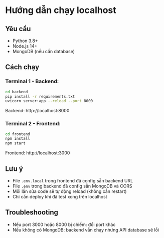 # Hướng dẫn chạy localhost

## Yêu cầu
- Python 3.8+
- Node.js 14+
- MongoDB (nếu cần database)

## Cách chạy

### Terminal 1 - Backend:
```bash
cd backend
pip install -r requirements.txt
uvicorn server:app --reload --port 8000
```

Backend: http://localhost:8000

### Terminal 2 - Frontend:
```bash
cd frontend
npm install
npm start
```

Frontend: http://localhost:3000

## Lưu ý
- File `.env.local` trong frontend đã config sẵn backend URL
- File `.env` trong backend đã config sẵn MongoDB và CORS
- Mỗi lần sửa code sẽ tự động reload (không cần restart)
- Chỉ cần deploy khi đã test xong trên localhost

## Troubleshooting
- Nếu port 3000 hoặc 8000 bị chiếm: đổi port khác
- Nếu không có MongoDB: backend vẫn chạy nhưng API database sẽ lỗi

